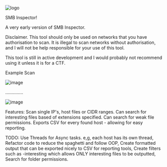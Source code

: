 
![logo](https://github.com/Rainor23/smb_inspector/assets/45594693/76ca4544-6037-4bba-870d-30862ad8ec03)

SMB Inspector!

 A very early version of SMB Inspector.


Disclaimer.
This tool should only be used on networks that you have authorisation to scan. It is illegal to scan networks without authorisation, and I will not be help responsible for your use of this tool.

This tool is still in active development and I would probably not recommend using it unless it is for a CTF.

Example Scan

![image](https://github.com/Rainor23/SMB_Inspector/assets/45594693/113a89c6-6077-4e80-86fc-efa248f4f07b)


..............

![image](https://github.com/Rainor23/SMB_Inspector/assets/45594693/55d53e38-d962-4c63-8572-a07942128745)

Features:
Scan single IP's, host files or CIDR ranges.
Can search for interesting files based of extensions specified.
Can search for weak file permissions.
Exports CSV for every found host - allowing for easy reporting.


TODO:
Use Threads for Async tasks. e,g, each host has its own thread,
Refactor code to reduce the spaghetti and follow OOP,
Create formatted output that can be exported nicely to CSV for reporting tools,
Create filters such as -interesting which allows ONLY interesting files to be outputted,
Search for folder permissions.

